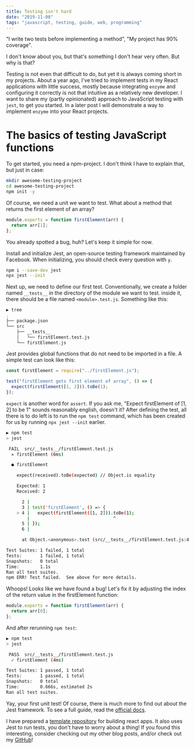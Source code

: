 ```yaml
---
title: Testing isn't hard
date: "2019-11-08"
tags: "javascript, testing, guide, web, programming"
---
```


"I write two tests before implementing a method", "My project has 90% coverage".

I don't know about you, but that's something I don't hear very often. But why is that?

Testing is not even that difficult to do, but yet it is always coming short in my projects. About a year ago, I've tried to implement tests in my React applications with little success, mostly because integrating `enzyme` and configuring it correctly is not that intuitive as a relatively new developer. I want to share my (partly opinionated) approach to JavaScript testing with `jest`, to get you started. In a later post I will demonstrate a way to implement `enzyme` into your React projects.

# The basics of testing JavaScript functions

To get started, you need a npm-project. I don't think I have to explain that, but just in case:

```bash
mkdir awesome-testing-project
cd awesome-testing-project
npm init -y
```

Of course, we need a unit we want to test. What about a method that returns the first element of an array?

```js
module.exports = function firstElement(arr) {
  return arr[1];
};
```

You already spotted a bug, huh? Let's keep it simple for now.

Install and initialize Jest, an open-source testing framework maintained by Facebook. When initializing, you should check every question with `y`.

```bash
npm i --save-dev jest
npx jest --init
```

Next up, we need to define our first test. Conventionally, we create a folder named `__tests__` in the directory of the module we want to test. inside it, there should be a file named `<module>.test.js`. Something like this:

```bash
▶ tree
.
├── package.json
└── src
    ├── __tests__
    │   └── firstElement.test.js
    └── firstElement.js
```

Jest provides global functions that do not need to be imported in a file. A simple test can look like this:

```js
const firstElement = require("../firstElement.js");

test("firstElement gets first element of array", () => {
  expect(firstElement([1, 2])).toBe(1);
});
```

`expect` is another word for `assert`. If you ask me, "Expect firstElement of [1, 2] to be 1" sounds reasonably english, doesn't it? After defining the test, all there is to do left is to run the `npm test` command, which has been created for us by running `npx jest --init` earlier.

```bash
▶ npm test
> jest

 FAIL  src/__tests__/firstElement.test.js
  ✕ firstElement (6ms)

  ● firstElement

    expect(received).toBe(expected) // Object.is equality

    Expected: 1
    Received: 2

      2 |
      3 | test('firstElement', () => {
    > 4 |   expect(firstElement([1, 2])).toBe(1);
        |                                ^
      5 | });
      6 |

      at Object.<anonymous>.test (src/__tests__/firstElement.test.js:4:32)

Test Suites: 1 failed, 1 total
Tests:       1 failed, 1 total
Snapshots:   0 total
Time:        1.1s
Ran all test suites.
npm ERR! Test failed.  See above for more details.
```

Whoops! Looks like we have found a bug! Let's fix it by adjusting the index of the return value in the firstElement function:

```js
module.exports = function firstElement(arr) {
  return arr[0];
};
```

And after rerunning `npm test`:

```bash
▶ npm test
> jest

 PASS  src/__tests__/firstElement.test.js
  ✓ firstElement (4ms)

Test Suites: 1 passed, 1 total
Tests:       1 passed, 1 total
Snapshots:   0 total
Time:        0.666s, estimated 2s
Ran all test suites.
```

Yay, your first unit test! Of course, there is much more to find out about the Jest framework. To see a full guide, read the [official docs](https://jestjs.io/).

I have prepared a [template repository](https://github.com/garritfra/react-parcel-boilerplate) for building react apps. It also uses Jest to run tests, you don't have to worry about a thing! If you found this interesting, consider checking out my other blog posts, and/or check out my [GitHub](https://github.com/garritfra)!

